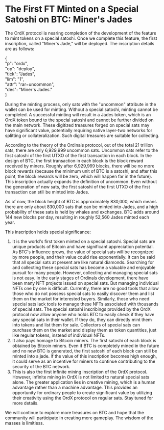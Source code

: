 The First FT Minted on a Special Satoshi on BTC: Miner's Jades
====

The OrdX protocol is nearing completion of the development of the feature to mint tokens on a special satoshi. Once we complete this feature, the first inscription, called "Miner's Jade," will be deployed. The inscription details are as follows:  

{  
  "p": "ordx",  
  "op": "deploy",  
  "tick": "Jades",  
  "lim": "1",  
  "attr": "rar=uncommon",  
  "des": "Miner's Jades."  
}  

During the minting process, only sats with the "uncommon" attribute in the wallet can be used for minting. Without a special satoshi, minting cannot be completed. A successful minting will result in a Jades token, which is an OrdX token bound to the special satoshi and cannot be further divided on the main network. These digitized treasures forged on special sats may have significant value, potentially requiring native layer-two networks for splitting or collateralization. Such digital treasures are suitable for collecting.

According to the theory of the Ordinals protocol, out of the total 21 trillion sats, there are only 6,929,999 uncommon sats. Uncommon sats refer to the first satoshi of the first UTXO of the first transaction in each block. In the design of BTC, the first transaction in each block is the block reward received by miners. Roughly after 6,929,999 blocks, there will be no more block rewards (because the minimum unit of BTC is a satoshi, and after this point, the block rewards will be zero, which will happen far in the future). This inscription actually expands the definition of uncommon. Even without the generation of new sats, the first satoshi of the first UTXO of the first transaction can still be minted into Jades.

As of now, the block height of BTC is approximately 830,000, which means there are only about 830,000 sats that can be minted into Jades, and a high probability of these sats is held by whales and exchanges. BTC adds around 144 new blocks per day, resulting in roughly 52,560 Jades minted each year.

This inscription holds special significance:
1. It is the world's first token minted on a special satoshi. Special sats are unique products of Bitcoin and have significant appreciation potential. As BTC's influence grows, the value of special sats will be recognized by more people, and their value could rise exponentially. It can be said that all special sats at present are like natural diamonds. Searching for and collecting these special sats has become a valuable and enjoyable pursuit for many people. However, collecting and managing special sats is not easy. In the early stages of Ordinals development, there have been many NFT projects issued on special sats. But managing individual NFTs one by one is difficult. Currently, there are no good tools that allow those who do not possess special sats to easily discover them and list them on the market for interested buyers. Similarly, those who need special sats lack tools to manage these NFTs associated with thousands of special sats. The special satoshi inscribings provided by the OrdX protocol now allow anyone who holds BTC to easily check if they have any special sats in their wallet. If they do, they can directly mint them into tokens and list them for sale. Collectors of special sats can purchase them on the market and display them as token quantities, just like regular tokens, instead of individual NFTs.
2. It also pays homage to Bitcoin miners. The first satoshi of each block is obtained by Bitcoin miners. Even if BTC is completely mined in the future and no new BTC is generated, the first satoshi of each block can still be minted into a jade. If the value of this inscription becomes high enough, it could serve as an incentive for miners to continue contributing to the security of the BTC network.
3. This is also the first infinite mining inscription of the OrdX protocol. However, infinite mining in OrdX is not limited to natural special sats alone. The greater application lies in creative mining, which is a human advantage rather than a machine advantage. This provides an opportunity for ordinary people to create significant value by utilizing their creativity using the OrdX protocol on regular sats. Stay tuned for more details.

We will continue to explore more treasures on BTC and hope that the community will participate in creating more gameplay. The wisdom of the masses is limitless.